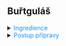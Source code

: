 ﻿## Buřtguláš

<details>
<summary><span style="color:#1E90FF;">Ingredience</span></summary>

- Cibule <span style="color:#228B22;">2 ks</span>
- Máslo přepuštěné <span style="color:#228B22;">2 lžičky</span>
- Klobásky Lidl <span style="color:#228B22;">1/2 balení</span>
- Brambory <span style="color:#228B22;">500 g</span>
- Smetana na vaření <span style="color:#228B22;">1 ks</span>
- Hladká mouka <span style="color:#228B22;">1 lžíce</span>
- Česnek <span style="color:#228B22;">2 stroužky</span>
- Mletá červená paprika sladká <span style="color:#228B22;">2-3 lžíce</span>
- Bobkový list <span style="color:#228B22;">1 ks</span>
- Nové koření <span style="color:#228B22;">3 kuličky</span>
- Sůl
- Pepř

</details>

<details>
<summary><span style="color:#1E90FF;">Postup přípravy</span></summary>

1. Cibuli oloupejte a nakrájejte najemno. Ve vyšším kastrolu nebo hrnci rozehřejte máslo a osmahněte cibuli dozlatova.
2. Přidejte na kostky nakrájené buřty, restujte, než dostanou barvu. Zaprašte paprikou a přidejte prolisovaný česnek.

   > [!WARNING]
   > Papriku a česnek opékejte jen pár vteřin, aby se nepřipálily.

3. Přilijte vodu tak, aby byla směs zhruba do poloviny ponořená (necelá polovina hrnce). Přidejte na kostičky nakrájené brambory, sůl, pepř, nové koření a bobkový list. Přiklopte a vařte asi 15-20 minut, dokud nejsou brambory měkké.
4. Zalejte jíškou, kterou předem vytvoříte smícháním půlky smetany a jedné lžíce mouky.

</details>